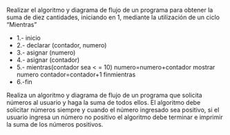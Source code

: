 Realizar el algoritmo y diagrama de flujo de un programa para obtener la suma de diez cantidades, iniciando en 1, mediante la utilización de un ciclo “Mientras”
* 1.- inicio
* 2.- declarar (contador, numero)
* 3.- asignar (numero)
* 4.- asignar (contador)
* 5.- mientras(contador sea < = 10)
      numero=numero+contador
      mostrar numero
      contador=contador+1
     finmientras
* 6.-fin

Realiza un algoritmo y diagrama de flujo de un programa que solicita números al usuario y haga la suma de todos ellos. El algoritmo debe solicitar números siempre y cuando el número ingresado sea positivo, si el usuario ingresa un número no positivo el algoritmo debe terminar e imprimir la suma de los números positivos.

